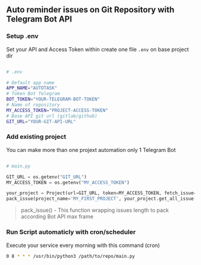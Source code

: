 
## Auto reminder issues on Git Repository with Telegram Bot API

### Setup .env
Set your API and Access Token within create one file `.env` on base project dir

```bash

# .env

# Default app name
APP_NAME="AUTOTASK"
# Token Bot Telegram
BOT_TOKEN="YOUR-TELEGRAM-BOT-TOKEN"
# Name of repository
MY_ACCESS_TOKEN="PROJECT-ACCESS-TOKEN"
# Base API git url (gitlab/github)
GIT_URL="YOUR-GIT-API-URL"
```

### Add existing project
You can make more than one projext automation only 1 Telegram Bot
```python

# main.py

GIT_URL = os.getenv("GIT_URL")
MY_ACCESS_TOKEN = os.getenv("MY_ACCESS_TOKEN")

your_project = Project(url=GIT_URL, token=MY_ACCESS_TOKEN, fetch_issue=True)
pack_issue(project_name='MY_FIRST_PROJECT', your_project.get_all_issue())

```
> pack_issue() - This function wrapping issues length to pack according Bot API max frame

### Run Script automaticly with cron/scheduler
Execute your service every morning with this command (cron)
```bash
0 8 * * * /usr/bin/python3 /path/to/repo/main.py
```